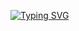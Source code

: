[![Typing SVG](https://readme-typing-svg.demolab.com?font=Fira+Code&pause=1000&color=F74407&width=435&lines=hi%2C+i'm+Julia!+welcome+%3C3;ol%C3%A1%2C+sou+a+Julia!+seja+bem-vindo+%3C3)](https://git.io/typing-svg)
